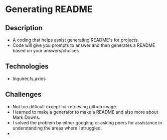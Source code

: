 # Generating README

## Description

- A coding that helps assist generating README's for projects.
- Code will give you prompts to answer and then generates a README based on your answers/choices

## Technologies

- Inquirer,fs,axios

## Challenges

- Not too difficult except for retrieving github image.
- I learned to make a generator to make a README and also more about Mark Downs.
- I solved the problem by either googling or asking peers for assistance in understanding the areas where I struggled.
- 
